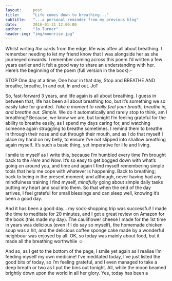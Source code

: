 ```yaml
---
layout:     post
title:      "Life comes down to breathing..."
subtitle:   "...a personal reminder from my previous blog"
date:       2016-01-31 12:00:00
author:     "Jo Turner"
header-img: "img/moonrise.jpg"
---
```


Whilst writing *the* cards from the edge, life was often all about breathing. I remember needing to let my friend know that I was alongside her as she journeyed onwards. I remember coming across this poem I’d written a few years earlier and it felt a good way to share an understanding with her. Here’s the beginning of the poem (full version in the book):- 

STOP
One day at a time, 
One hour in that day,
Stop and BREATHE
AND breathe, breathe,
In and out,
In and out.
JoT

So, fast-forward 3 years, and life again is all about breathing. I guess in between that, life has been all about breathing too, but it’s something we so easily take for granted. *Take a moment to really feel your breath, breathe in, and breathe out. Simple.* We do it automatically and rarely stop to think, am I breathing? Because, we know we are, but tonight I’m feeling grateful for the ability to breathe easily, as I spend my days caring for, and watching someone again struggling to breathe sometimes. I remind them to breathe in through their nose and out through their mouth, and as I do that myself I place my hand on my belly, to ensure I’ve not slipped into shallow breathing again myself.  It’s such a basic thing, yet imperative for life and living.

I smile to myself as I write this, because I’m humbled every time I’m brought back to the *Here* and *Now*.  It’s so easy to get bogged down with what’s going on around you, and time and again I find myself remembering simple tools that help me cope with whatever is happening. Back to breathing; back to being in the present moment; and although, never having had any mindfulness training I find myself, *mindfully* going about simple daily tasks putting my heart and soul into them. So that when the end of the day arrives, I feel grateful for small blessings and can sleep well, knowing it’s been a good day.

And it has been a good day… my sock-shopping trip was successful! I made the time to meditate for 20 minutes, and I got a great review on Amazon for the book (this made my day). The cauliflower cheese I made for the 1st time in years was delicious (even if I do say so myself), the homemade chicken soup was a hit, and the delicious coffee sponge cake made by a wonderful neighbour was enjoyed by all. OK, so today was mainly about food, but it made all the breathing worthwhile ☺

And so, as I get to the bottom of the page, I smile yet again as I realise I’m feeding myself my own medicine! I’ve meditated today, I’ve just listed the good bits of today, so I’m feeling grateful, and I even managed to take a deep breath or two as I put the bins out tonight. All, while the moon beamed brightly down upon the world in all her glory.  Yes, today has been a 
